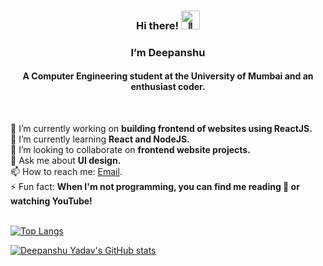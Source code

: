 <h3 align="center">Hi there! <img height="30vh" src="https://camo.githubusercontent.com/e8e7b06ecf583bc040eb60e44eb5b8e0ecc5421320a92929ce21522dbc34c891/68747470733a2f2f6d656469612e67697068792e636f6d2f6d656469612f6876524a434c467a6361737252346961377a2f67697068792e676966" alt="👋"></h3>
<h3 align="center">I’m Deepanshu</h3>
<h4 align="center">A Computer Engineering student at the University of Mumbai and an enthusiast coder.</h4>

<br>

🔭 I’m currently working on **building frontend of websites using ReactJS.**<br>
🌱 I’m currently learning **React and NodeJS.**<br>
👯 I’m looking to collaborate on **frontend website projects.**<br> <!-- 🤔 I’m looking for help with ****<br> -->
💬 Ask me about **UI design.**<br>
📫 How to reach me: [Email](mailto:ydeep2202@gmail.com).<br> <!-- 😄 Pronouns: ...<br> -->
⚡ Fun fact: **When I'm not programming, you can find me reading 📖 or watching YouTube!**<br><br>

[![Top Langs](https://github-readme-stats.vercel.app/api/top-langs/?username=deepanshuyadav22&layout=compact)](https://github.com/deepanshuyadav22/)

[![Deepanshu Yadav's GitHub stats](https://github-readme-stats.vercel.app/api?username=deepanshuyadav22)](https://github.com/deepanshuyadav22/)
